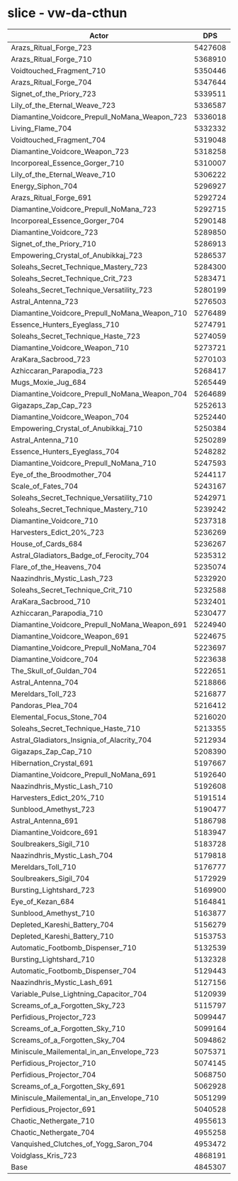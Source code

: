 # slice - vw-da-cthun
| Actor | DPS | Increase |
|---|:---:|:---:|
|Arazs_Ritual_Forge_723|5427608|12.02%|
|Arazs_Ritual_Forge_710|5368910|10.81%|
|Voidtouched_Fragment_710|5350446|10.43%|
|Arazs_Ritual_Forge_704|5347644|10.37%|
|Signet_of_the_Priory_723|5339511|10.20%|
|Lily_of_the_Eternal_Weave_723|5336587|10.14%|
|Diamantine_Voidcore_Prepull_NoMana_Weapon_723|5336018|10.13%|
|Living_Flame_704|5332332|10.05%|
|Voidtouched_Fragment_704|5319048|9.78%|
|Diamantine_Voidcore_Weapon_723|5318258|9.76%|
|Incorporeal_Essence_Gorger_710|5310007|9.59%|
|Lily_of_the_Eternal_Weave_710|5306222|9.51%|
|Energy_Siphon_704|5296927|9.32%|
|Arazs_Ritual_Forge_691|5292724|9.23%|
|Diamantine_Voidcore_Prepull_NoMana_723|5292715|9.23%|
|Incorporeal_Essence_Gorger_704|5290148|9.18%|
|Diamantine_Voidcore_723|5289850|9.17%|
|Signet_of_the_Priory_710|5286913|9.11%|
|Empowering_Crystal_of_Anubikkaj_723|5286537|9.11%|
|Soleahs_Secret_Technique_Mastery_723|5284300|9.06%|
|Soleahs_Secret_Technique_Crit_723|5283471|9.04%|
|Soleahs_Secret_Technique_Versatility_723|5280199|8.98%|
|Astral_Antenna_723|5276503|8.90%|
|Diamantine_Voidcore_Prepull_NoMana_Weapon_710|5276489|8.90%|
|Essence_Hunters_Eyeglass_710|5274791|8.86%|
|Soleahs_Secret_Technique_Haste_723|5274059|8.85%|
|Diamantine_Voidcore_Weapon_710|5273721|8.84%|
|AraKara_Sacbrood_723|5270103|8.77%|
|Azhiccaran_Parapodia_723|5268417|8.73%|
|Mugs_Moxie_Jug_684|5265449|8.67%|
|Diamantine_Voidcore_Prepull_NoMana_Weapon_704|5264689|8.66%|
|Gigazaps_Zap_Cap_723|5252613|8.41%|
|Diamantine_Voidcore_Weapon_704|5252440|8.40%|
|Empowering_Crystal_of_Anubikkaj_710|5250384|8.36%|
|Astral_Antenna_710|5250289|8.36%|
|Essence_Hunters_Eyeglass_704|5248282|8.32%|
|Diamantine_Voidcore_Prepull_NoMana_710|5247593|8.30%|
|Eye_of_the_Broodmother_704|5244117|8.23%|
|Scale_of_Fates_704|5243167|8.21%|
|Soleahs_Secret_Technique_Versatility_710|5242971|8.21%|
|Soleahs_Secret_Technique_Mastery_710|5239242|8.13%|
|Diamantine_Voidcore_710|5237318|8.09%|
|Harvesters_Edict_20%_723|5236269|8.07%|
|House_of_Cards_684|5236267|8.07%|
|Astral_Gladiators_Badge_of_Ferocity_704|5235312|8.05%|
|Flare_of_the_Heavens_704|5235074|8.04%|
|Naazindhris_Mystic_Lash_723|5232920|8.00%|
|Soleahs_Secret_Technique_Crit_710|5232588|7.99%|
|AraKara_Sacbrood_710|5232401|7.99%|
|Azhiccaran_Parapodia_710|5230477|7.95%|
|Diamantine_Voidcore_Prepull_NoMana_Weapon_691|5224940|7.84%|
|Diamantine_Voidcore_Weapon_691|5224675|7.83%|
|Diamantine_Voidcore_Prepull_NoMana_704|5223697|7.81%|
|Diamantine_Voidcore_704|5223638|7.81%|
|The_Skull_of_Guldan_704|5222651|7.79%|
|Astral_Antenna_704|5218866|7.71%|
|Mereldars_Toll_723|5216877|7.67%|
|Pandoras_Plea_704|5216412|7.66%|
|Elemental_Focus_Stone_704|5216020|7.65%|
|Soleahs_Secret_Technique_Haste_710|5213355|7.60%|
|Astral_Gladiators_Insignia_of_Alacrity_704|5212934|7.59%|
|Gigazaps_Zap_Cap_710|5208390|7.49%|
|Hibernation_Crystal_691|5197667|7.27%|
|Diamantine_Voidcore_Prepull_NoMana_691|5192640|7.17%|
|Naazindhris_Mystic_Lash_710|5192608|7.17%|
|Harvesters_Edict_20%_710|5191514|7.15%|
|Sunblood_Amethyst_723|5190477|7.12%|
|Astral_Antenna_691|5186798|7.05%|
|Diamantine_Voidcore_691|5183947|6.99%|
|Soulbreakers_Sigil_710|5183728|6.98%|
|Naazindhris_Mystic_Lash_704|5179818|6.90%|
|Mereldars_Toll_710|5176777|6.84%|
|Soulbreakers_Sigil_704|5172929|6.76%|
|Bursting_Lightshard_723|5169900|6.70%|
|Eye_of_Kezan_684|5164841|6.59%|
|Sunblood_Amethyst_710|5163877|6.57%|
|Depleted_Kareshi_Battery_704|5156279|6.42%|
|Depleted_Kareshi_Battery_710|5153753|6.37%|
|Automatic_Footbomb_Dispenser_710|5132539|5.93%|
|Bursting_Lightshard_710|5132328|5.92%|
|Automatic_Footbomb_Dispenser_704|5129443|5.86%|
|Naazindhris_Mystic_Lash_691|5127156|5.82%|
|Variable_Pulse_Lightning_Capacitor_704|5120939|5.69%|
|Screams_of_a_Forgotten_Sky_723|5115797|5.58%|
|Perfidious_Projector_723|5099447|5.25%|
|Screams_of_a_Forgotten_Sky_710|5099164|5.24%|
|Screams_of_a_Forgotten_Sky_704|5094862|5.15%|
|Miniscule_Mailemental_in_an_Envelope_723|5075371|4.75%|
|Perfidious_Projector_710|5074145|4.72%|
|Perfidious_Projector_704|5068750|4.61%|
|Screams_of_a_Forgotten_Sky_691|5062928|4.49%|
|Miniscule_Mailemental_in_an_Envelope_710|5051299|4.25%|
|Perfidious_Projector_691|5040528|4.03%|
|Chaotic_Nethergate_710|4955613|2.28%|
|Chaotic_Nethergate_704|4955258|2.27%|
|Vanquished_Clutches_of_Yogg_Saron_704|4953472|2.23%|
|Voidglass_Kris_723|4868191|0.47%|
|Base|4845307|0.00%|

